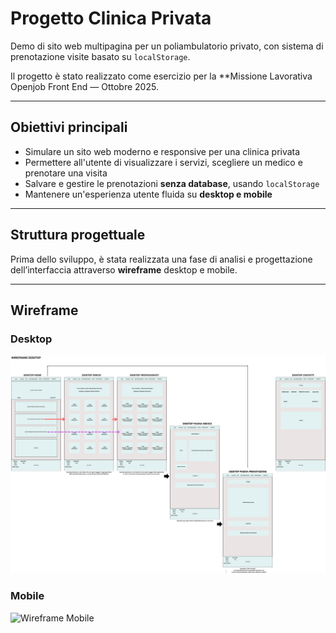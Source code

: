 
# Progetto Clinica Privata

Demo di sito web multipagina per un poliambulatorio privato, con sistema di prenotazione visite basato su `localStorage`.

Il progetto è stato realizzato come esercizio per la **Missione Lavorativa Openjob Front End — Ottobre 2025.

---

## Obiettivi principali

- Simulare un sito web moderno e responsive per una clinica privata
- Permettere all'utente di visualizzare i servizi, scegliere un medico e prenotare una visita
- Salvare e gestire le prenotazioni **senza database**, usando `localStorage`
- Mantenere un'esperienza utente fluida su **desktop e mobile**

---

## Struttura progettuale

Prima dello sviluppo, è stata realizzata una fase di analisi e progettazione dell’interfaccia attraverso **wireframe** desktop e mobile.

---

## Wireframe

### Desktop
![Wireframe Desktop](wireframes/wireframe-desktop.png)

### Mobile
![Wireframe Mobile](wireframes/wireframe-smartphone.png)
